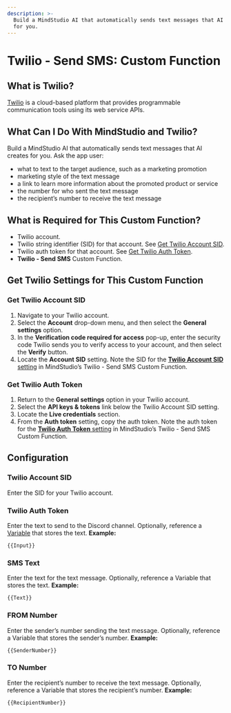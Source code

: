 ```yaml
---
description: >-
  Build a MindStudio AI that automatically sends text messages that AI creates
  for you.
---
```


# Twilio - Send SMS: Custom Function

## What is Twilio?

[Twilio](https://www.twilio.com/en-us) is a cloud-based platform that provides programmable communication tools using its web service APIs.

## What Can I Do With MindStudio and Twilio?

Build a MindStudio AI that automatically sends text messages that AI creates for you. Ask the app user:

* what to text to the target audience, such as a marketing promotion
* marketing style of the text message
* a link to learn more information about the promoted product or service
* the number for who sent the text message
* the recipient’s number to receive the text message

## What is Required for This Custom Function?

* Twilio account.
* Twilio string identifier (SID) for that account. See [Get Twilio Account SID](twilio-send-sms-custom-function.md#get-twilio-account-sid).
* Twilio auth token for that account. See [Get Twilio Auth Token](twilio-send-sms-custom-function.md#get-twilio-auth-token).
* **Twilio - Send SMS** Custom Function.

## Get Twilio Settings for This Custom Function

### Get Twilio Account SID

1. Navigate to your Twilio account.
2. Select the **Account** drop-down menu, and then select the **General settings** option.
3. In the **Verification code required for access** pop-up, enter the security code Twilio sends you to verify access to your account, and then select the **Verify** button.
4. Locate the **Account SID** setting. Note the SID for the [**Twilio Account SID** setting](twilio-send-sms-custom-function.md#twilio-account-sid) in MindStudio’s Twilio - Send SMS Custom Function.

### Get Twilio Auth Token

1. Return to the **General settings** option in your Twilio account.
2. Select the **API keys & tokens** link below the Twilio Account SID setting.
3. Locate the **Live credentials** section.
4. From the **Auth token** setting, copy the auth token. Note the auth token for the [**Twilio Auth Token** setting](twilio-send-sms-custom-function.md#twilio-auth-token) in MindStudio’s Twilio - Send SMS Custom Function.

## Configuration

### Twilio Account SID

Enter the SID for your Twilio account.

### Twilio Auth Token

Enter the text to send to the Discord channel. Optionally, reference a [Variable](../../user-inputs-and-variables/what-is-a-variable.md) that stores the text. **Example:**

```
{{Input}}
```

### SMS Text

Enter the text for the text message. Optionally, reference a Variable that stores the text. **Example:**

```
{{Text}}
```

### FROM Number

Enter the sender’s number sending the text message. Optionally, reference a Variable that stores the sender’s number. **Example:**

```
{{SenderNumber}}
```

### TO Number

Enter the recipient’s number to receive the text message. Optionally, reference a Variable that stores the recipient’s number. **Example:**

```
{{RecipientNumber}}
```
